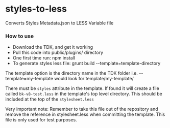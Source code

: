 # styles-to-less
Converts Styles Metadata.json to LESS Variable file

### How to use

 - Download the TDK, and get it working
 - Pull this code into public/plugins/ directory
 - One first time run: npm install
 - To generate styles less file: grunt build --template=template-directory

The template option is the directory name in the TDK folder i.e. --template=my-template would look for template/my-template/

There must be `styles` attribute in the template. If found it will create a file called `bk-v8-test.less` in the template's top level directory. This should be included at the top of the `stylesheet.less`

Very important note: Remember to take this file out of the repository and remove the reference in stylesheet.less when committing the template. This file is only used for test purposes.